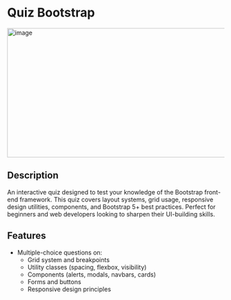 # Quiz Bootstrap
<img width="800" height="300" alt="image" src="https://github.com/user-attachments/assets/0fe9dc88-d881-4426-af29-6ffd63b3037e" />

## Description
An interactive quiz designed to test your knowledge of the Bootstrap front-end framework. This quiz covers layout systems, grid usage, responsive design utilities, components, and Bootstrap 5+ best practices. Perfect for beginners and web developers looking to sharpen their UI-building skills.

## Features
- Multiple-choice questions on:
  - Grid system and breakpoints
  - Utility classes (spacing, flexbox, visibility)
  - Components (alerts, modals, navbars, cards)
  - Forms and buttons
  - Responsive design principles
